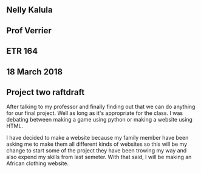 
 ## Nelly Kalula
## Prof Verrier
## ETR 164
## 18 March 2018


## Project two raftdraft

   After talking to my professor and finally finding out that we can do anything for our  final project.
  Well as long as it's appropriate for the class.  I was debating between  making a game using python or
  making a website using HTML.
       
   I have decided to make a website because my family member have been asking me to make them  all different
 kinds of websites so this will be my change to start some of the project they have been trowing my way and 
 also expend my skills from last semeter. With that said, I will be making an African clothing website. 

